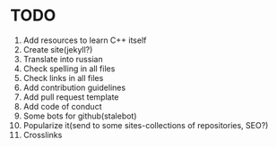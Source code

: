# TODO
1. Add resources to learn C++ itself
1. Create site(jekyll?)
1. Translate into russian
1. Check spelling in all files
1. Check links in all files
1. Add contribution guidelines
1. Add pull request template
1. Add code of conduct
1. Some bots for github(stalebot)
1. Popularize it(send to some sites-collections of repositories, SEO?)
1. Crosslinks
